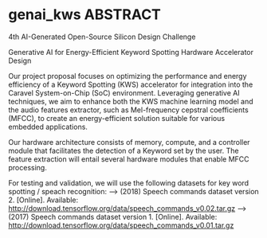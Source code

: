 # genai_kws ABSTRACT
4th AI-Generated Open-Source Silicon Design Challenge

Generative AI for Energy-Efficient Keyword Spotting Hardware Accelerator Design

Our project proposal focuses on optimizing the performance and energy efficiency of a Keyword Spotting (KWS) accelerator for integration into the Caravel System-on-Chip (SoC) environment. Leveraging generative AI techniques, we aim to enhance both the KWS machine learning model and the audio features extractor, such as Mel-frequency cepstral coefficients (MFCC), to create an energy-efficient solution suitable for various embedded applications.


Our hardware architecture consists of memory, compute, and a controller module that facilitates the detection of a Keyword set by the user. The feature extraction will entail several hardware modules that enable MFCC processing. 

For testing and validation, we will use the following datasets for key word spotting / speach recognition:
--> (2018) Speech commands dataset version 2. [Online]. Available: http://download.tensorflow.org/data/speech_commands_v0.02.tar.gz
--> (2017) Speech commands dataset version 1. [Online]. Available: http://download.tensorflow.org/data/speech_commands_v0.01.tar.gz
